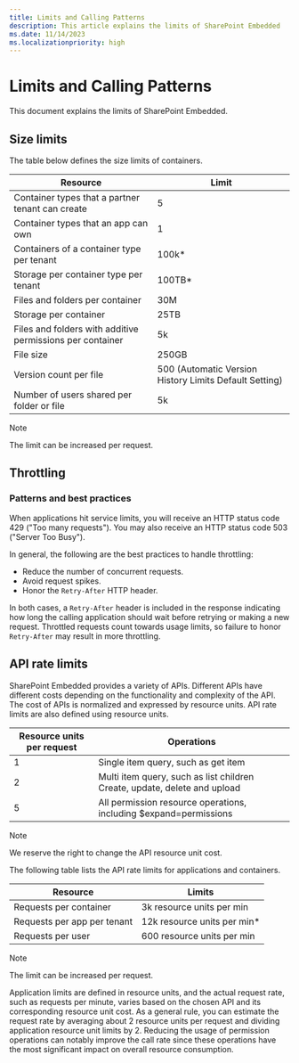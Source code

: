 ```yaml
---
title: Limits and Calling Patterns
description: This article explains the limits of SharePoint Embedded
ms.date: 11/14/2023
ms.localizationpriority: high
---
```


# Limits and Calling Patterns 
This document explains the limits of SharePoint Embedded.

## Size limits
The table below defines the size limits of containers.


|     Resource                                               |   Limit                                                   |
|------------------------------------------------------------|-----------------------------------------------------------|
|     Container types that a partner tenant can create       |   5                                                       |
|     Container types that an app can own                    |   1                                                       |
|     Containers of a container type per tenant              |   100k*                                                   |
|     Storage per container type per tenant                  |   100TB*                                                  |
|     Files and folders per container                        |   30M                                                     |
|     Storage per container                                  |   25TB                                                    |
|     Files and folders with additive permissions per container  |   5k                                                      |
|     File size                                              |   250GB                                                   |
|     Version count per file                             |   500 (Automatic Version History Limits Default Setting)  |
|     Number of users shared per folder or file              |   5k                                                      |


> [!NOTE]
> The limit can be increased per request. 


## Throttling 
### Patterns and best practices
When applications hit service limits, you will receive an HTTP status code 429 ("Too many requests"). You may also receive an HTTP status code 503 ("Server Too Busy").  

In general, the following are the best practices to handle throttling: 

- Reduce the number of concurrent requests. 
- Avoid request spikes. 
- Honor the `Retry-After` HTTP header. 

In both cases, a `Retry-After` header is included in the response indicating how long the calling application should wait before retrying or making a new request. Throttled requests count towards usage limits, so failure to honor `Retry-After` may result in more throttling. 


## API rate limits 
SharePoint Embedded provides a variety of APIs. Different APIs have different costs depending on the functionality and complexity of the API. The cost of APIs is normalized and expressed by resource units. API rate limits are also defined using resource units. 

|     Resource units per request    |   Operations                                                                  |
|-----------------------------------|-------------------------------------------------------------------------------|
|     1                             |   Single item query, such as get item                                         |
|     2                             |   Multi item query, such as list children  Create, update, delete and upload  |
|     5                             |   All permission resource operations, including $expand=permissions           |


> [!NOTE]
> We reserve the right to change the API resource unit cost. 


The following table lists the API rate limits for applications and containers. 

|       Resource                   |         Limits      |
|----------------------------------|---------------------|
|     Requests per container       |   3k resource units per min    |
|     Requests per app per tenant  |   12k resource units per min*  |
|     Requests per user            |   600 resource units per min   |

> [!NOTE]
> The limit can be increased per request.
> 

Application limits are defined in resource units, and the actual request rate, such as requests per minute, varies based on the chosen API and its corresponding resource unit cost. As a general rule, you can estimate the request rate by averaging about 2 resource units per request and dividing application resource unit limits by 2. Reducing the usage of permission operations can notably improve the call rate since these operations have the most significant impact on overall resource consumption.
<br></br>

